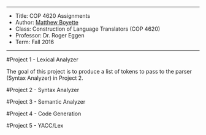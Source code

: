 *******************************************************************

* Title:     COP 4620 Assignments
* Author:    [Matthew Boyette](mailto:Dyndrilliac@gmail.com)
* Class:     Construction of Language Translators (COP 4620)
* Professor: Dr. Roger Eggen
* Term:      Fall 2016

*******************************************************************

#Project 1 - Lexical Analyzer

The goal of this project is to produce a list of tokens to pass to the parser (Syntax Analyzer) in Project 2.

#Project 2 - Syntax Analyzer



#Project 3 - Semantic Analyzer



#Project 4 - Code Generation



#Project 5 - YACC/Lex


